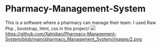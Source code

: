 # Pharmacy-Management-System
This is a software where a pharmacy can manage their team. I used Raw Php , bootstrap, html, css in this project/
![](images/2.png)
https://github.com/Xahidian/Pharmacy-Management-System/blob/main/pharmacy_Management_System/images/2.png

